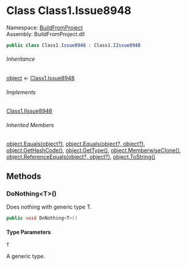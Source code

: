 ﻿# Class Class1.Issue8948

Namespace: [BuildFromProject](BuildFromProject.md)  
Assembly: BuildFromProject.dll

```csharp
public class Class1.Issue8948 : Class1.IIssue8948
```

###### Inheritance

[object](https://learn.microsoft.com/dotnet/api/system.object) ← 
[Class1.Issue8948](BuildFromProject.Class1.Issue8948.md)

###### Implements

[Class1.IIssue8948](BuildFromProject.Class1.IIssue8948.md)

###### Inherited Members

[object.Equals\(object?\)](https://learn.microsoft.com/dotnet/api/system.object.equals\#system\-object\-equals\(system\-object\)), 
[object.Equals\(object?, object?\)](https://learn.microsoft.com/dotnet/api/system.object.equals\#system\-object\-equals\(system\-object\-system\-object\)), 
[object.GetHashCode\(\)](https://learn.microsoft.com/dotnet/api/system.object.gethashcode), 
[object.GetType\(\)](https://learn.microsoft.com/dotnet/api/system.object.gettype), 
[object.MemberwiseClone\(\)](https://learn.microsoft.com/dotnet/api/system.object.memberwiseclone), 
[object.ReferenceEquals\(object?, object?\)](https://learn.microsoft.com/dotnet/api/system.object.referenceequals), 
[object.ToString\(\)](https://learn.microsoft.com/dotnet/api/system.object.tostring)

## Methods

### <a id="BuildFromProject_Class1_Issue8948_DoNothing__1"></a>DoNothing<T\>\(\)

Does nothing with generic type T.

```csharp
public void DoNothing<T>()
```

#### Type Parameters

`T` 

A generic type.

